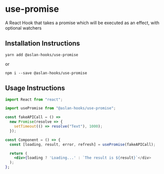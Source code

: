 # use-promise

A React Hook that takes a promise which will be executed as an effect, with optional watchers

## Installation Instructions

`yarn add @aslan-hooks/use-promise`

or

`npm i --save @aslan-hooks/use-promise`

## Usage Instructions

```jsx
import React from "react";

import usePromise from "@aslan-hooks/use-promise";

const fakeAPICall = () =>
  new Promise(resolve => {
    setTimeout(() => resolve("Text"), 1000);
  });

const Component = () => {
  const [loading, result, error, refresh] = usePromise(fakeAPICall);

  return (
    <div>{loading ? 'Loading...' : `The result is ${result}`</div>
  );
};
```
